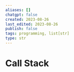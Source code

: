 ```yaml
---
aliases: []
chatgpt: false
created: 2023-08-26
last_edited: 2023-08-26
publish: false
tags: programming, list[str]
type: str
---
```

# Call Stack
